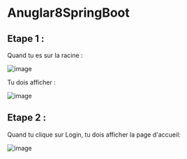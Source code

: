 # Anuglar8SpringBoot

## Etape 1 :
Quand tu es sur la racine :

![image](https://user-images.githubusercontent.com/5928197/67158285-819f6000-f336-11e9-833d-b3f2bb7ab37d.png)

Tu dois afficher :

![image](https://user-images.githubusercontent.com/5928197/67158275-5ddc1a00-f336-11e9-8c74-85a3144ce1aa.png)


## Etape 2 :

Quand tu clique sur Login, tu dois afficher la page d'accueil:

![image](https://user-images.githubusercontent.com/5928197/67158349-46e9f780-f337-11e9-930f-a05e8c351720.png)
